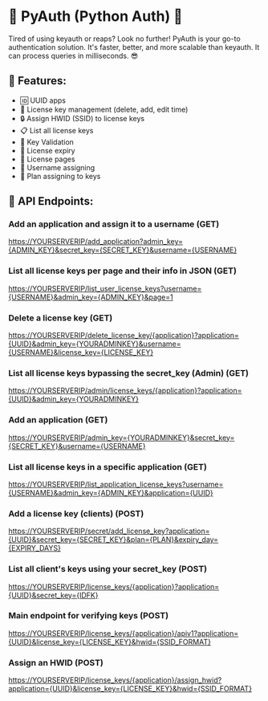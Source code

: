# 🚀 PyAuth (Python Auth) 🚀

Tired of using keyauth or reaps? Look no further! PyAuth is your go-to authentication solution. It's faster, better, and more scalable than keyauth. It can process queries in milliseconds. 😎

## 🌟 Features:

- 🆔 UUID apps
- 🔑 License key management (delete, add, edit time)
- 🔒 Assign HWID (SSID) to license keys
- 📋 List all license keys
- 🔑 Key Validation
- 📅 License expiry
- 📄 License pages
- 👤 Username assigning
- 📅 Plan assigning to keys

## 🚀 API Endpoints:

### Add an application and assign it to a username (GET)

[https://YOURSERVERIP/add_application?admin_key={ADMIN_KEY}&secret_key={SECRET_KEY}&username={USERNAME}](#)

### List all license keys per page and their info in JSON (GET)

[https://YOURSERVERIP/list_user_license_keys?username={USERNAME}&admin_key={ADMIN_KEY}&page=1](#)

### Delete a license key (GET)

[https://YOURSERVERIP/delete_license_key/{application}?application={UUID}&admin_key={YOURADMINKEY}&username={USERNAME}&license_key={LICENSE_KEY}](#)

### List all license keys bypassing the secret_key (Admin) (GET)

[https://YOURSERVERIP/admin/license_keys/{application}?application={UUID}&admin_key={YOURADMINKEY}](#)

### Add an application (GET)

[https://YOURSERVERIP/admin_key={YOURADMINKEY}&secret_key={SECRET_KEY}&username={USERNAME}](#)

### List all license keys in a specific application (GET)

[https://YOURSERVERIP/list_application_license_keys?username={USERNAME}&admin_key={ADMIN_KEY}&application={UUID}](#)

### Add a license key (clients) (POST)

[https://YOURSERVERIP/secret/add_license_key?application={UUID}&secret_key={SECRET_KEY}&plan={PLAN}&expiry_day={EXPIRY_DAYS}](#)

### List all client's keys using your secret_key (POST)

[https://YOURSERVERIP/license_keys/{application}?application={UUID}&secret_key={IDFK}](#)

### Main endpoint for verifying keys (POST)

[https://YOURSERVERIP/license_keys/{application}/apiv1?application={UUID}&license_key={LICENSE_KEY}&hwid={SSID_FORMAT}](#)

### Assign an HWID (POST)

[https://YOURSERVERIP/license_keys/{application}/assign_hwid?application={UUID}&license_key={LICENSE_KEY}&hwid={SSID_FORMAT}](#)

